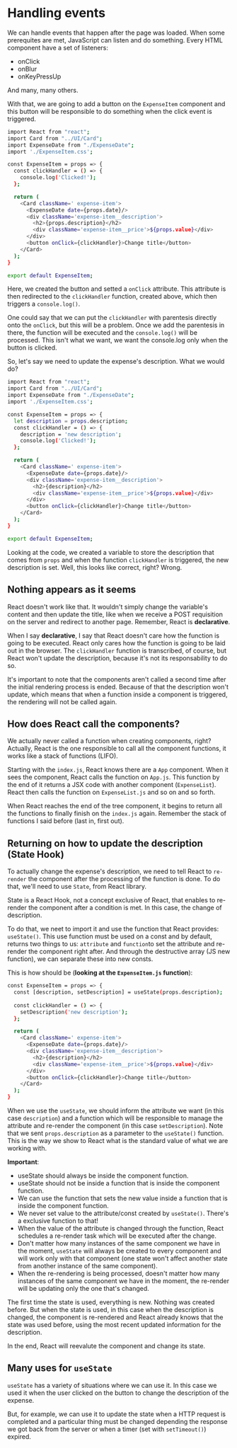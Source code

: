 # Handling events

We can handle events that happen after the page was loaded. When some prerequites are met, JavaScript can listen and do something. Every HTML component have a set of listeners:

* onClick
* onBlur
* onKeyPressUp

And many, many others.

With that, we are going to add a button on the `ExpenseItem` component and this button will be responsible to do something when the click event is triggered.

```sh
import React from "react";
import Card from "../UI/Card";
import ExpenseDate from "./ExpenseDate";
import './ExpenseItem.css';

const ExpenseItem = props => {
  const clickHandler = () => {
    console.log('Clicked!');
  };

  return (
    <Card className=' expense-item'>
      <ExpenseDate date={props.date}/>
      <div className='expense-item__description'>
        <h2>{props.description}</h2>
        <div className='expense-item__price'>${props.value}</div>
      </div>
      <button onClick={clickHandler}>Change title</button>
    </Card>
  );
}

export default ExpenseItem;
```

Here, we created the button and setted a `onClick` attribute. This attribute is then redirected to the `clickHandler` function, created above, which then triggers a `console.log()`.

One could say that we can put the `clickHandler` with parentesis directly onto the `onClick`, but this will be a problem. Once we add the parentesis in there, the function will be executed and the `console.log()` will be processed. This isn't what we want, we want the console.log only when the button is clicked.

So, let's say we need to update the expense's description. What we would do?

```sh
import React from "react";
import Card from "../UI/Card";
import ExpenseDate from "./ExpenseDate";
import './ExpenseItem.css';

const ExpenseItem = props => {
  let description = props.description;
  const clickHandler = () => {
    description = 'new description';
    console.log('Clicked!');
  };

  return (
    <Card className=' expense-item'>
      <ExpenseDate date={props.date}/>
      <div className='expense-item__description'>
        <h2>{description}</h2>
        <div className='expense-item__price'>${props.value}</div>
      </div>
      <button onClick={clickHandler}>Change title</button>
    </Card>
  );
}

export default ExpenseItem;
```

Looking at the code, we created a variable to store the description that comes from `props` and when the function `clickHandler` is triggered, the new description is set. Well, this looks like correct, right? Wrong.

## Nothing appears as it seems

React doesn't work like that. It wouldn't simply change the variable's content and then update the title, like when we receive a POST requisition on the server and redirect to another page. Remember, React is **declarative**.

When I say **declarative**, I say that React doesn't care how the function is going to be executed. React only cares how the function is going to be laid out in the browser. The `clickHandler` function is transcribed, of course, but React won't update the description, because it's not its responsability to do so.

It's important to note that the components aren't called a second time after the initial rendering process is ended. Because of that the description won't update, which means that when a function inside a component is triggered, the rendering will not be called again.

## How does React call the components?

We actually never called a function when creating components, right? Actually, React is the one responsible to call all the component functions, it works like a stack of functions (LIFO).

Starting with the `index.js`, React knows there are a `App` component. When it sees the component, React calls the function on `App.js`. This function by the end of it returns a JSX code with another component (`ExpenseList`). React then calls the function on `ExpenseList.js` and so on and so forth.

When React reaches the end of the tree component, it begins to return all the functions to finally finish on the `index.js` again. Remember the stack of functions I said before (last in, first out).

## Returning on how to update the description (State Hook)

To actually change the expense's description, we need to tell React to `re-render` the component after the processing of the function is done. To do that, we'll need to use `State`, from React library.

State is a React Hook, not a concept exclusive of React, that enables to re-render the component after a condition is met. In this case, the change of description.

To do that, we neet to import it and use the function that React provides: `useState()`. This use function must be used on a const and by default, returns two things to us: `attribute` and `function`to set the attribute and re-render the component right after. And through the destructive array (JS new function), we can separate these into new consts.

This is how should be (**looking at the `ExpenseItem.js` function**):

```sh
const ExpenseItem = props => {
  const [description, setDescription] = useState(props.description);
  
  const clickHandler = () => {
    setDescription('new description');
  };

  return (
    <Card className=' expense-item'>
      <ExpenseDate date={props.date}/>
      <div className='expense-item__description'>
        <h2>{description}</h2>
        <div className='expense-item__price'>${props.value}</div>
      </div>
      <button onClick={clickHandler}>Change title</button>
    </Card>
  );
}
```

When we use the `useState`, we should inform the attribute we want (in this case `description`) and a function which will be responsible to manage the attribute and re-render the component (in this case `setDescription`). Note that we sent `props.description` as a parameter to the `useState()` function. This is the way we show to React what is the standard value of what we are working with.

**Important**:

* useState should always be inside the component function.
* useState should not be inside a function that is inside the component function.
* We can use the function that sets the new value inside a function that is inside the component function.
* We never set value to the attribute/const created by `useState()`. There's a exclusive function to that!
* When the value of the attribute is changed through the function, React schedules a re-render task which will be executed after the change.
* Don't matter how many instances of the same component we have in the moment, `useState` will always be created to every component and will work only with that component (one state won't affect another state from another instance of the same component).
* When the re-rendering is being processed, doesn't matter how many instances of the same component we have in the moment, the re-render will be updating only the one that's changed.

The first time the state is used, everything is new. Nothing was created before. But when the state is used, in this case when the description is changed, the component is re-rendered and React already knows that the state was used before, using the most recent updated information for the description.

In the end, React will reevalute the component and change its state.

## Many uses for `useState`

`useState` has a variety of situations where we can use it. In this case we used it when the user clicked on the button to change the description of the expense.

But, for example, we can use it to update the state when a HTTP request is completed and a particular thing must be changed depending the response we got back from the server or when a timer (set with `setTimeout()`) expired.
